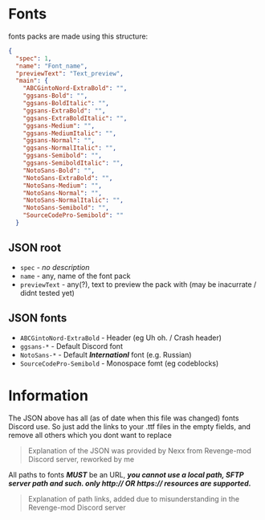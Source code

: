 # Fonts

fonts packs are made using this structure:
```json
{
  "spec": 1,
  "name": "Font_name",
  "previewText": "Text_preview",
  "main": {
    "ABCGintoNord-ExtraBold": "",
    "ggsans-Bold": "",
    "ggsans-BoldItalic": "",
    "ggsans-ExtraBold": "",
    "ggsans-ExtraBoldItalic": "",
    "ggsans-Medium": "",
    "ggsans-MediumItalic": "",
    "ggsans-Normal": "",
    "ggsans-NormalItalic": "",
    "ggsans-Semibold": "",
    "ggsans-SemiboldItalic": "",
    "NotoSans-Bold": "",
    "NotoSans-ExtraBold": "",
    "NotoSans-Medium": "",
    "NotoSans-Normal": "",
    "NotoSans-NormalItalic": "",
    "NotoSans-Semibold": "",
    "SourceCodePro-Semibold": ""
  }
```

## JSON root
* `spec` - _no description_
* `name` - any, name of the font pack
* `previewText` - any(?), text to preview the pack with
(may be inacurrate / didnt tested yet)

## JSON fonts
* `ABCGintoNord-ExtraBold` - Header (eg Uh oh. / Crash header)
* `ggsans-*` - Default Discord font
* `NotoSans-*` - Default ***Internationl*** font (e.g. Russian)
* `SourceCodePro-Semibold` - Monospace fomt (eg codeblocks)

# Information
The JSON above has all (as of date when this file was changed) fonts Discord use. So just add the links to your .ttf files in the empty fields, and remove all others which you dont want to replace
> Explanation of the JSON was provided by Nexx from Revenge-mod Discord server, reworked by me

All paths to fonts ***MUST*** be an URL, ***you cannot use a local path, SFTP server path and such. only http:// OR https:// resources are supported.***
> Explanation of path links, added due to misunderstanding in the Revenge-mod Discord server
